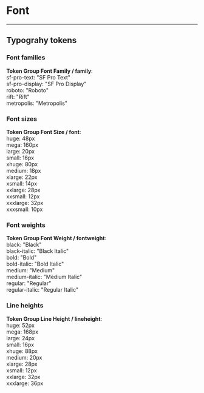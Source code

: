 
# Font

---

## Typograhy tokens

### Font families

  
**Token Group Font Family / family**:    
sf-pro-text: "SF Pro Text"  
sf-pro-display: "SF Pro Display"  
roboto: "Roboto"  
rift: "Rift"  
metropolis: "Metropolis"  


### Font sizes

  
**Token Group Font Size / font**:    
huge: 48px  
mega: 160px  
large: 20px  
small: 16px  
xhuge: 80px  
medium: 18px  
xlarge: 22px  
xsmall: 14px  
xxlarge: 28px  
xxsmall: 12px  
xxxlarge: 32px  
xxxsmall: 10px  


### Font weights

  
**Token Group Font Weight / fontweight**:    
black: "Black"  
black-italic: "Black Italic"  
bold: "Bold"  
bold-italic: "Bold Italic"  
medium: "Medium"  
medium-italic: "Medium Italic"  
regular: "Regular"  
regular-italic: "Regular Italic"  


### Line heights

  
**Token Group Line Height / lineheight**:    
huge: 52px  
mega: 168px  
large: 24px  
small: 16px  
xhuge: 88px  
medium: 20px  
xlarge: 28px  
xsmall: 12px  
xxlarge: 32px  
xxxlarge: 36px  
